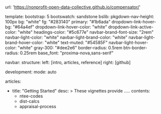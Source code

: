 url: 'https://nonprofit-open-data-collective.github.io/compensator/'

template:
  bootstrap: 5
  bootswatch: sandstone
  bslib:
    pkgdown-nav-height: 100px
    bg: "white"
    fg: "#283140"
    primary: "#1b6ada"
    dropdown-link-hover-bg: "#64a4ef"
    dropdown-link-hover-color: "white"
    dropdown-link-active-color: "white"
    headings-color: "#5c677e"
    navbar-brand-font-size: "2rem"
    navbar-light-color: "white"
    navbar-light-brand-color: "white"
    navbar-light-brand-hover-color: "white"
    text-muted: "#54585F"
    navbar-light-hover-color: "white"
    gray-300: "#dee2e6"
    border-radius: 0.5rem
    btn-border-radius: 0.25rem
    base_font: "proxima-nova,sans-serif"

navbar:
  structure:
    left:  [intro, articles, reference]
    right: [github]

development:
  mode: auto

articles:
  - title: "Getting Started"
    desc: >
      These vignettes provide .....
    contents:
      - ntee-codes
      - dist-calcs
      - appraisal-process
